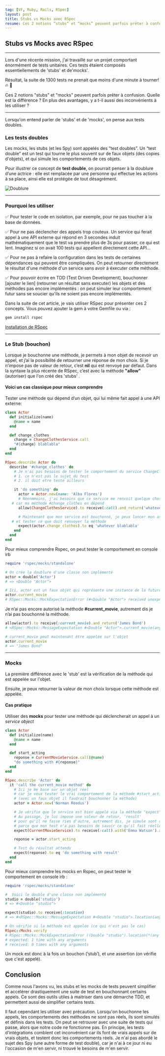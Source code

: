 ```yaml
---
tag: [VF, Ruby, Rails, RSpec]
layout: post
title: Stubs vs Mocks avec RSpec
resume: Ces 2 notions “stubs” et “mocks” peuvent parfois prêter à confusion.
---
```


## Stubs vs Mocks avec RSpec

---

Lors d'une récente mission, j'ai travaillé sur un projet comportant énormément de tests unitaires. Ces tests étaient composés essentiellements de 'stubs' et de'mocks'.

Résultat, la suite de 1300 tests ne prenait que moins d'une minute à tourner!🔥 🎉

Ces 2 notions "stubs" et "mocks" peuvent parfois prêter à confusion. Quelle est la différence ?
En plus des avantages, y a t-il aussi des inconvénients à les utiliser ?

---
Lorsqu'on entend parler de 'stubs' et de 'mocks', on pense aux tests doubles.

### Les tests doubles

Les mocks, les stubs (et les Spy) sont appelés des “test doubles”. Un “test double” est un test qui tourne le plus souvent sur de faux objets (des copies d'objets), et qui simule les comportements de ces objets.

Pour illustrer ce concept de **test double**, on pourrait penser à la doublure d’une actrice : elle est remplacée par une personne qui effectue les actions à sa place, ainsi elle est protégée de tout désagrément.

![Doublure](/assets/images/doublure.jpg)

---

### Pourquoi les utiliser

✅ Pour tester le code en isolation, par exemple, pour ne pas toucher à la base de données.

✅ Pour ne pas déclencher des appels trop couteux. Un service qui ferait appel à une API externe qui répond en 3 secondes induit mathématiquement que le test va prendre plus de 3s pour passer, ce qui est lent. Imaginez si on avait 100 tests qui appellent directement cette API…

✅ Pour ne pas à refaire la configuration dans les tests de certaines dépendances qui peuvent être compliquées. On peut retourner directement le résultat d'une méthode d'un service sans avoir à éxecuter cette méthode.

✅ Pour pouvoir écrire en TDD (Test Driven Development), bouchonner [ajouter le lien]  (retourner un résultat sans executer) les objets et des méthodes pas encore implémentés : on peut simuler leur comportement futur sans se soucier qu'ils ne soient pas encore implémentés.

Dans la suite de cet article, je vais utiliser RSpec pour présenter ces 2 concepts. Vous pouvez ajouter la gem à votre Gemfile ou via :

```bash
gem install rspec
```

[Installation de RSpec](https://github.com/rspec/rspec)

---

### Le Stub (bouchon)

Lorsque je bouchonne une méthode, je permets à mon objet de recevoir un appel, et j’ai la possibilité de retourner une réponse de mon choix. Si je n’impose pas de valeur de retour, c’est **nil** qui est renvoyé par défaut. Dans la syntaxe la plus récente de RSpec, c’est avec la méthode **"allow"** (autoriser) que l'on créé des 'stubs' .

#### Voici un cas classique pour mieux comprendre

Tester une méthode qui dépend d’un objet, qui lui même fait appel à une API externe:

```ruby
class Actor
  def initialize(name)
    @name = name
  end

  def change_clothes
    change = ChangeClothesService.call
    "#{change} blablabla"
  end
end

RSpec.describe Actor do
  describe '#change_clothes' do
    # Je n'ai pas besoins de tester le comportement du service ChangeClothesService :
    # 1. ce n'est pas le sujet du test
    # 2. il doit etre testé ailleurs

    it 'do something' do
      actor = Actor.new(name: 'Alba Flores')
      # Néenmmoins, j'ai besoins que ce service me renvoit quelque chose
   # car ma méthode #change_clothes en dépend
      allow(ChangeClothesService).to receive(:call).and_return('whatever')

      # Maintenant que mon service est bouchonné, je peux lancer mon assertion
   # et tester ce que doit renvoyer la méthode
      expect(actor.change_clothes).to eq 'whatever blablabla'
    end
  end
end
```

Pour mieux comprendre Rspec, on peut tester le comportement en console irb

```ruby
require 'rspec/mocks/standalone'

# On crée la doublure d'une classe non implémenté
actor = double('Actor')
# => <Double "Actor">

# Ici, actor est un faux objet qui représente une instance de la future classe Actor
actor.current_movie
# RSpec::Mocks::MockExpectationError (#<Double "Actor"> received unexpected message :current_movie with (no args))
```

Je n’ai pas encore autorisé la méthode **#current_movie**, autrement dis je n’ai pas bouchonné la méthode.

```ruby
allow(actor).to receive(:current_movie).and_return('James Bond')
# <RSpec::Mocks::MessageExpectation #<Double "Actor">.current_movie(any arguments)>

# current_movie peut maintenant être appelée sur l'objet
actor.current_movie
# => "James Bond"
```

---

### Mocks

La première différence avec le 'stub' est la vérification de la méthode  qui est appelée sur l'objet.

Ensuite, je peux retourner la valeur de mon choix lorsque cette méthode est appelée.

#### Cas pratique

Utiliser des **mocks** pour tester une méthode qui déclencherait un appel à un *service object*

```ruby
class Actor
  def initialize(name)
    @name = name
  end

  def start_acting
    reponse = CurrentMovieService.call(@name)
    "do something with #{reponse}"
  end
end

RSpec.describe 'Actor' do
  it 'call the current_movie method' do
    # Ici je me base sur un objet réel
    # car je veux tester le vrai comportement de la méthode #start_acting
    # (avec un faux objet il faudrait bouchonner la méthode)
    actor = Actor.new('Norman Reedus')

    # Je vérifie que le service est bien appelé via la méthode "expect" et non plus "allow".
    # Au passage, je lui impose une valeur de retour, 'result'
    # pour qu'il ne fasse rien d'autre, autrement dis, je simule sont comportement.
    # parce que mon test n'a pas besoins de savoir ce qu'il fait réellement.
    expect(CurrentMovieService).to receive(:call).with('Emma Watson').and_return('result')

    reponse = actor.start_acting

    # Test du résultat attendu
    expect(reponse).to eq 'do something with result'
  end
end
```

Pour mieux comprendre les mocks en Rspec, on peut tester le comportement en console irb :

```ruby
require 'rspec/mocks/standalone'

#  Voici le double d'une classe non implémenté
studio = double('studio')
# => #<Double "studio">

expect(studio).to receive(:location)
# => #<RSpec::Mocks::MessageExpectation #<Double "studio">.location(any arguments)>

# On vérifie si la méthode est appelée (ce qui n'est pas le cas)
RSpec::Mocks.verify
# RSpec::Mocks::MockExpectationError ((Double "studio").location(*(any args)))
# expected: 1 time with any arguments
# received: 0 times with any arguments
```

Un mock est donc à la fois un bouchon (‘stub’), et une assertion (on vérifie que c'est appelé).

## Conclusion

Comme nous l'avons vu, les stubs et les mocks de tests peuvent simplifier et accélérer drastiquement une suite de test en bouchonnant certains appels.
Ce sont des outils utiles à maitriser dans une démarche TDD, et permettent aussi de simplifier certains tests.

Il faut cependant les utiliser avec précaution. Lorsqu'on bouchonne les appels, les comportements des méthodes ne sont pas réels, ils sont simulés et définis dans les tests. On peut se retrouver avec une suite de tests qui passe, alors que notre  code ne fonctionne pas. En principe, les tests d’intégrations comblent cet inconvénient car ils font de vrais appels sur de vrais objets, et testent donc les comportements réels.
Je n'ai pas abordé le sujet des Spy (une autre forme de test double),  car je n'ai à ce jour ni eu l'occasion de m'en servir, ni trouvé le besoins de m'en servir.
